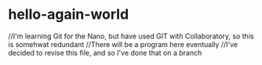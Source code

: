 # hello-again-world
//I'm learning Git for the Nano, but have used GIT with Collaboratory, so this is somehwat redundant
//There will be a program here eventually
//I've decided to revise this file, and so I've done that on a branch

